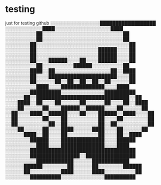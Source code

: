 # testing
just for testing github
░░░░░░░░░░░░░░░░██████████████████
░░░░░░░░░░░░████░░░░░░░░░░░░░░░░░░████
░░░░░░░░░░██░░░░░░░░░░░░░░░░░░░░░░░░░░██
░░░░░░░░░░██░░░░░░░░░░░░░░░░░░░░░░░░░░██
░░░░░░░░██░░░░░░░░░░░░░░░░░░░░░░░░░░░░░░██
░░░░░░░░██░░░░░░░░░░░░░░░░░░░░██████░░░░██
░░░░░░░░██░░░░░░░░░░░░░░░░░░░░██████░░░░██
░░░░░░░░██░░░░██████░░░░██░░░░██████░░░░██
░░░░░░░░░░██░░░░░░░░░░██████░░░░░░░░░░██
░░░░░░░░████░░██░░░░░░░░░░░░░░░░░░██░░████
░░░░░░░░██░░░░██████████████████████░░░░██
░░░░░░░░██░░░░░░██░░██░░██░░██░░██░░░░░░██
░░░░░░░░░░████░░░░██████████████░░░░████
░░░░░░░░██████████░░░░░░░░░░░░░░██████████
░░░░░░██░░██████████████████████████████░░██
░░░░████░░██░░░░██░░░░░░██░░░░░░██░░░░██░░████
░░░░██░░░░░░██░░░░██████░░██████░░░░██░░░░░░██
░░██░░░░████░░██████░░░░██░░░░██████░░████░░░░██
░░██░░░░░░░░██░░░░██░░░░░░░░░░██░░░░██░░░░░░░░██
░░██░░░░░░░░░░██░░██░░░░░░░░░░██░░██░░░░░░░░░░██
░░░░██░░░░░░██░░░░████░░░░░░████░░░░██░░░░░░██
░░░░░░████░░██░░░░██░░░░░░░░░░██░░░░██░░████
░░░░░░░░██████░░░░██████████████░░░░██████
░░░░░░░░░░████░░░░██████████████░░░░████
░░░░░░░░██████████████████████████████████
░░░░░░░░████████████████░░████████████████
░░░░░░░░░░████████████░░░░░░████████████
░░░░░░██████░░░░░░░░██░░░░░░██░░░░░░░░██████
░░░░░░██░░░░░░░░░░████░░░░░░████░░░░░░░░░░██
░░░░░░░░██████████░░░░░░░░░░░░░░██████████
